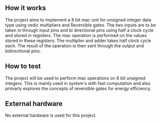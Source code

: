 <!---

This file is used to generate your project datasheet. Please fill in the information below and delete any unused
sections.

You can also include images in this folder and reference them in the markdown. Each image must be less than
512 kb in size, and the combined size of all images must be less than 1 MB.
-->

## How it works

The project aims to implement a 8 bit mac unit for unsigned integer data type using vedic multipliers and Reversible gates. The two inputs are to be taken in through input pins and bi directional pins using half a clock cycle and stored in registers. The mac operation is performed on the values stored in these registers. The multiplier and adder takes half clock cycle each. The result of the operation is then sent through the output and bidirectional pins.

## How to test

The project will be used to perform mac operations on 8 bit unsigned integers. This is mainly used in system's with fast computation and also primarly explores the concepts of reversible gates for energy efficiency.

## External hardware

No external hardware is used for this project.

